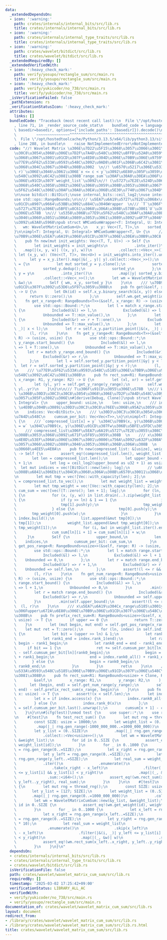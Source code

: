```yaml
---
data:
  _extendedDependsOn:
  - icon: ':warning:'
    path: crates/internals/internal_bits/src/lib.rs
    title: crates/internals/internal_bits/src/lib.rs
  - icon: ':warning:'
    path: crates/internals/internal_type_traits/src/lib.rs
    title: crates/internals/internal_type_traits/src/lib.rs
  - icon: ':warning:'
    path: crates/wavelet/bitdict/src/lib.rs
    title: crates/wavelet/bitdict/src/lib.rs
  _extendedRequiredBy: []
  _extendedVerifiedWith:
  - icon: ':heavy_check_mark:'
    path: verify/yosupo/rectangle_sum/src/main.rs
    title: verify/yosupo/rectangle_sum/src/main.rs
  - icon: ':heavy_check_mark:'
    path: verify/yukicoder/no_738/src/main.rs
    title: verify/yukicoder/no_738/src/main.rs
  _isVerificationFailed: false
  _pathExtension: rs
  _verificationStatusIcon: ':heavy_check_mark:'
  attributes:
    links: []
  bundledCode: "Traceback (most recent call last):\n  File \"/opt/hostedtoolcache/Python/3.13.5/x64/lib/python3.13/site-packages/onlinejudge_verify/documentation/build.py\"\
    , line 71, in _render_source_code_stat\n    bundled_code = language.bundle(stat.path,\
    \ basedir=basedir, options={'include_paths': [basedir]}).decode()\n          \
    \         ~~~~~~~~~~~~~~~^^^^^^^^^^^^^^^^^^^^^^^^^^^^^^^^^^^^^^^^^^^^^^^^^^^^^^^^^^^^^^^^^^\n\
    \  File \"/opt/hostedtoolcache/Python/3.13.5/x64/lib/python3.13/site-packages/onlinejudge_verify/languages/rust.py\"\
    , line 288, in bundle\n    raise NotImplementedError\nNotImplementedError\n"
  code: "//! Wavelet Matrix \u306E\u7D22\u5F15\u3068\u3057\u3066\u3001\u30D3\u30C3\
    \u30C8\u3054\u3068\u306E\u7D2F\u7A4D\u548C\u3092\u8FFD\u52A0\u3059\u308B\u3053\
    \u3068\u3067\u3001\u91CD\u307F\u4ED8\u304D\u306E\u70B9\u306E\u9759\u7684\u306A\
    \u77E9\u5F62\u533A\u9593\u548C\u3092\u9AD8\u901F\u306B\u6C42\u3081\u308B\u3053\
    \u3068\u304C\u3067\u304D\u308B\u3002  \n//! \u6570\u5217\u306E\u533A\u9593`[l,\
    \ r)`\u306E\u3046\u3061\u306E`x <= c < y`\u3092\u6E80\u305F\u3059\u6570\u5024\u306E\
    \u548C\u3092\u6C42\u3081\u308B`range_sum`\u30AF\u30A8\u30EA\u306F\u3001\u5404\u70B9\
    \u306E\u91CD\u307F`weight_list`\u3092\n//! (\u5727\u7E2E\u524D\u306E)y\u5EA7\u6A19\
    \u3068\u540C\u3058\u3082\u306E\u3068\u3059\u308B\u3053\u3068\u3067\u3001\u77E9\
    \u5F62\u548C\u306E\u30AF\u30A8\u30EA\u306B\u5E30\u7740\u3067\u304D\u308B\u3002\
    \n\nuse bitdict::BitDict;\nuse internal_bits::ceil_log2;\nuse internal_type_traits::Integral;\n\
    use std::ops::RangeBounds;\n\n/// \u5EA7\u6A19\u5727\u7E2E\u3068x\u5EA7\u6A19\u306E\
    \u91CD\u8907\u9664\u53BB\u3092\u884C\u3046Wrapper  \n/// `T`\u306F\u5EA7\u6A19\
    \u5727\u7E2E\u306E\u5BFE\u8C61\u3068\u306A\u308B\u578B\u3001`U`\u306F\u91CD\u307F\
    \u306E\u578B  \n/// \u5358\u306B\u77E9\u5F62\u548C\u30AF\u30A8\u30EA\u3092\u6271\
    \u3046\u3060\u3051\u306A\u3089\u3053\u3061\u3089\u3092\u4F7F\u3046\u3053\u3068\
    \u3092\u63A8\u5968\npub struct WMCumSumWrapper<T: Integral, U: Integral> {\n \
    \   wm: WaveletMatrixCumSum<U>,\n    x_y: Vec<(T, T)>,\n    sorted_y: Vec<T>,\n\
    }\n\nimpl<T: Integral, U: Integral> WMCumSumWrapper<T, U> {\n    /// init_weights\u306F\
    \u70B9\u306E\u5EA7\u6A19\u3068\u91CD\u307F\u306E\u30EA\u30B9\u30C8 `(x, y, w)`\n\
    \    pub fn new(mut init_weights: Vec<(T, T, U)>) -> Self {\n        init_weights.sort_unstable();\n\
    \        let init_weights = init_weights\n            .into_iter()\n         \
    \   .map(|(x, y, w)| ((x, y), w))\n            .collect::<Vec<_>>();\n       \
    \ let (x_y, w): (Vec<(T, T)>, Vec<U>) = init_weights.into_iter().unzip();\n  \
    \      let y = x_y.iter().map(|&(_, y)| y).collect::<Vec<_>>();\n        let sorted_y\
    \ = {\n            let mut sorted_y = y.clone();\n            sorted_y.sort_unstable();\n\
    \            sorted_y.dedup();\n            sorted_y\n        };\n        let\
    \ y = y\n            .into_iter()\n            .map(|y| sorted_y.binary_search(&y).unwrap())\n\
    \            .collect::<Vec<_>>();\n        let wm = WaveletMatrixCumSum::new(&y,\
    \ &w);\n        Self { wm, x_y, sorted_y }\n    }\n\n    /// \u70B9(x, y)\u306E\
    \u91CD\u307F\u3092\u53D6\u5F97\u3059\u308B\n    pub fn get(&self, x: T, y: T)\
    \ -> U {\n        let Ok(id) = self.x_y.binary_search(&(x, y)) else {\n      \
    \      return U::zero();\n        };\n        self.wm.get_weight(id)\n    }\n\n\
    \    fn get_x_range<R: RangeBounds<T>>(&self, x_range: R) -> (usize, usize) {\n\
    \        use std::ops::Bound::*;\n        let l = match x_range.start_bound()\
    \ {\n            Included(&l) => l,\n            Excluded(&l) => l + T::one(),\n\
    \            Unbounded => T::min_value(),\n        };\n        let r = match x_range.end_bound()\
    \ {\n            Included(&r) => r + T::one(),\n            Excluded(&r) => r,\n\
    \            Unbounded => T::max_value(),\n        };\n        let l = self.x_y.partition_point(|&(x,\
    \ _)| x < l);\n        let r = self.x_y.partition_point(|&(x, _)| x < r);\n  \
    \      (l, r)\n    }\n\n    fn get_y_range<R: RangeBounds<T>>(&self, y_range:\
    \ R) -> (usize, usize) {\n        use std::ops::Bound::*;\n        let l = match\
    \ y_range.start_bound() {\n            Included(&l) => l,\n            Excluded(&l)\
    \ => l + T::one(),\n            Unbounded => T::min_value(),\n        };\n   \
    \     let r = match y_range.end_bound() {\n            Included(&r) => r + T::one(),\n\
    \            Excluded(&r) => r,\n            Unbounded => T::max_value(),\n  \
    \      };\n        let l = self.sorted_y.partition_point(|&y| y < l);\n      \
    \  let r = self.sorted_y.partition_point(|&y| y < r);\n        (l, r)\n    }\n\
    \n    /// \u77E9\u5F62\u533A\u9593\u548C\u5185\u306E\u70B9\u306E\u91CD\u307F\u306E\
    \u548C\u3092\u6C42\u3081\u308B\n    pub fn rect_sum<R1: RangeBounds<T>, R2: RangeBounds<T>>(&self,\
    \ x_range: R1, y_range: R2) -> U {\n        let (xl, xr) = self.get_x_range(x_range);\n\
    \        let (yl, yr) = self.get_y_range(y_range);\n        self.wm.rect_sum(xl..xr,\
    \ yl..yr)\n    }\n}\n\n/// T\u306F\u91CD\u3055\u306E\u578B  \n/// Wavelet Matrix\
    \ \u306B\u30D3\u30C3\u30C8\u3054\u3068\u306E\u7D2F\u7A4D\u548C\u3092\u8FFD\u52A0\
    \u3057\u305F\u3082\u306E\n#[derive(Debug, Clone)]\npub struct WaveletMatrixCumSum<T:\
    \ Integral> {\n    upper_bound: usize,\n    len: usize,\n    /// indices[i] =\
    \ \u4E0B\u304B\u3089i\u30D3\u30C3\u30C8\u76EE\u306B\u95A2\u3059\u308B\u7D22\u5F15\
    \n    indices: Vec<BitDict>,\n    /// \u30D3\u30C3\u30C8\u3054\u3068\u306E\u7D2F\
    \u7A4D\u548C\n    cumsum_per_bit: Vec<Vec<T>>,\n}\n\nimpl<T: Integral> WaveletMatrixCumSum<T>\
    \ {\n    /// `compressed_list[x] = y` \u304C\u70B9(x, y)\u306B\u3001`weight_list[x]\
    \ = w` \u304C\u70B9(x, y)\u306E\u91CD\u307Fw\u306B\u5BFE\u5FDC\u3059\u308B  \n\
    \    /// compressed_list\u306F\u5EA7\u6A19\u5727\u7E2E\u3055\u308C\u3066\u3044\
    \u308B\u3053\u3068\u3092\u671F\u5F85\u3059\u308B  \n    /// x\u306F\u91CD\u8907\
    \u4E0D\u53EF\u306A\u306E\u3067\u3001\u9806\u756A\u3092\u632F\u308A\u306A\u304A\
    \u3057\u3066\u3082\u3089\u3046\u3053\u3068\u306B\u306A\u308B  \n    /// \u5168\
    \u30660\u4EE5\u4E0A\n    pub fn new(compressed_list: &[usize], weight_list: &[T])\
    \ -> Self {\n        assert_eq!(compressed_list.len(), weight_list.len());\n \
    \       let len = compressed_list.len();\n        let upper_bound = *compressed_list.iter().max().unwrap_or(&0)\
    \ + 1;\n        let log = ceil_log2(upper_bound as u32 + 1) as usize;\n      \
    \  let mut indices = vec![BitDict::new(len); log];\n        // \u6CE8\u76EE\u3059\
    \u308B\u6841\u306Ebit\u304C0\u3068\u306A\u308B\u6570\u30011\u3068\u306A\u308B\u6570\
    \n        let mut tmp = vec![Vec::with_capacity(len); 2];\n        let mut list\
    \ = compressed_list.to_vec();\n        let mut weight_list = weight_list.to_vec();\n\
    \        let mut tmp_weight = vec![Vec::with_capacity(len); 2];\n        let mut\
    \ cum_sum = vec![vec![T::zero(); len + 1]; log];\n        for (ln, index) in indices.iter_mut().enumerate().rev()\
    \ {\n            for (x, (y, w)) in list.drain(..).zip(weight_list.drain(..)).enumerate()\
    \ {\n                if (y >> ln) & 1 == 1 {\n                    index.set(x);\n\
    \                    tmp[1].push(y);\n                    tmp_weight[1].push(w);\n\
    \                } else {\n                    tmp[0].push(y);\n             \
    \       tmp_weight[0].push(w);\n                }\n            }\n           \
    \ index.build();\n            list.append(&mut tmp[0]);\n            list.append(&mut\
    \ tmp[1]);\n            weight_list.append(&mut tmp_weight[0]);\n            weight_list.append(&mut\
    \ tmp_weight[1]);\n            for (i, &w) in weight_list.iter().enumerate() {\n\
    \                cum_sum[ln][i + 1] = cum_sum[ln][i] + w;\n            }\n   \
    \     }\n        Self {\n            upper_bound,\n            len,\n        \
    \    indices,\n            cumsum_per_bit: cum_sum,\n        }\n    }\n\n    fn\
    \ get_pos_range<R: RangeBounds<usize>>(&self, range: R) -> (usize, usize) {\n\
    \        use std::ops::Bound::*;\n        let l = match range.start_bound() {\n\
    \            Included(&l) => l,\n            Excluded(&l) => l + 1,\n        \
    \    Unbounded => 0,\n        };\n        let r = match range.end_bound() {\n\
    \            Included(&r) => r + 1,\n            Excluded(&r) => r,\n        \
    \    Unbounded => self.len,\n        };\n        assert!(l <= r && r <= self.len);\n\
    \        (l, r)\n    }\n\n    fn get_num_range<R: RangeBounds<usize>>(&self, range:\
    \ R) -> (usize, usize) {\n        use std::ops::Bound::*;\n        let l = match\
    \ range.start_bound() {\n            Included(&l) => l,\n            Excluded(&l)\
    \ => l + 1,\n            Unbounded => 0,\n        }\n        .min(self.upper_bound);\n\
    \        let r = match range.end_bound() {\n            Included(&r) => r + 1,\n\
    \            Excluded(&r) => r,\n            Unbounded => self.upper_bound,\n\
    \        }\n        .min(self.upper_bound);\n        assert!(l <= r);\n      \
    \  (l, r)\n    }\n\n    /// x\u5EA7\u6A19\u304Cx_range\u5185\u3001y\u5EA7\u6A19\
    \u306Fupper\u672A\u6E80\u306E\u70B9\u306E\u91CD\u307F\u306E\u548C\u3092\u6C42\u3081\
    \u308B\n    pub fn prefix_rect_sum<R: RangeBounds<usize>>(&self, x_range: R, upper:\
    \ usize) -> T {\n        if upper == 0 {\n            return T::zero();\n    \
    \    }\n        let (mut begin, mut end) = self.get_pos_range(x_range);\n    \
    \    let mut ret = T::zero();\n        for (ln, index) in self.indices.iter().enumerate().rev()\
    \ {\n            let bit = (upper >> ln) & 1;\n            let rank1_begin = index.rank_1(begin);\n\
    \            let rank1_end = index.rank_1(end);\n            let rank0_begin =\
    \ begin - rank1_begin;\n            let rank0_end = end - rank1_end;\n       \
    \     if bit == 1 {\n                ret += self.cumsum_per_bit[ln][rank0_end]\
    \ - self.cumsum_per_bit[ln][rank0_begin];\n                begin = index.rank0_all()\
    \ + rank1_begin;\n                end = index.rank0_all() + rank1_end;\n     \
    \       } else {\n                begin = rank0_begin;\n                end =\
    \ rank0_end;\n            }\n        }\n        ret\n    }\n\n    /// \u77E9\u5F62\
    \u533A\u9593\u548C\u5185\u306E\u70B9\u306E\u91CD\u307F\u306E\u548C\u3092\u6C42\
    \u3081\u308B\n    pub fn rect_sum<R1: RangeBounds<usize> + Clone, R2: RangeBounds<usize>>(\n\
    \        &self,\n        x_range: R1,\n        y_range: R2,\n    ) -> T {\n  \
    \      let (begin, end) = self.get_num_range(y_range);\n        self.prefix_rect_sum(x_range.clone(),\
    \ end) - self.prefix_rect_sum(x_range, begin)\n    }\n\n    pub fn get_weight(&self,\
    \ x: usize) -> T {\n        assert!(x < self.len);\n        let index = self.indices.last().unwrap();\n\
    \        let x = if index.access(x) {\n            index.rank0_all() + index.rank_1(x)\n\
    \        } else {\n            index.rank_0(x)\n        };\n        let cumsum\
    \ = self.cumsum_per_bit.last().unwrap();\n        cumsum[x + 1] - cumsum[x]\n\
    \    }\n}\n\n#[cfg(test)]\nmod test {\n    use super::*;\n    use rand::prelude::*;\n\
    \n    #[test]\n    fn test_rect_sum() {\n        let mut rng = thread_rng();\n\
    \        const SIZE: usize = 10000;\n        let weight_list = (0..SIZE)\n   \
    \         .map(|_| rng.gen_range(-1000_000_000..=1000_000_000))\n            .collect::<Vec<i64>>();\n\
    \        let y_list = (0..SIZE)\n            .map(|_| rng.gen_range(0..=SIZE))\n\
    \            .collect::<Vec<usize>>();\n        let wm = WaveletMatrixCumSum::new(&y_list,\
    \ &weight_list);\n        for id in 0..SIZE {\n            assert_eq!(wm.get_weight(id),\
    \ weight_list[id]);\n        }\n        for _ in 0..1000 {\n            let x_left\
    \ = rng.gen_range(0..=SIZE);\n            let x_right = rng.gen_range(x_left..=SIZE);\n\
    \            let y_left = rng.gen_range(0..=SIZE);\n            let y_right =\
    \ rng.gen_range(y_left..=SIZE);\n            let real_sum = weight_list\n    \
    \            .iter()\n                .enumerate()\n                .skip(x_left)\n\
    \                .take(x_right - x_left)\n                .filter(|&(i, _)| y_left\
    \ <= y_list[i] && y_list[i] < y_right)\n                .map(|(_, &w)| w)\n  \
    \              .sum::<i64>();\n            assert_eq!(wm.rect_sum(x_left..x_right,\
    \ y_left..y_right), real_sum);\n        }\n    }\n\n    #[test]\n    fn test_two_beki()\
    \ {\n        let mut rng = thread_rng();\n        const SIZE: usize = 128;\n \
    \       let y_list = [127; SIZE];\n        let weight_list = (0..SIZE)\n     \
    \       .map(|_| rng.gen_range(0..=1000_000_000))\n            .collect::<Vec<u64>>();\n\
    \        let wm = WaveletMatrixCumSum::new(&y_list, &weight_list);\n        for\
    \ id in 0..SIZE {\n            assert_eq!(wm.get_weight(id), weight_list[id]);\n\
    \        }\n        for _ in 0..1000 {\n            let x_left = rng.gen_range(0..=SIZE);\n\
    \            let x_right = rng.gen_range(x_left..=SIZE);\n            let y_left\
    \ = rng.gen_range(0..=SIZE);\n            let y_right = rng.gen_range(SIZE..=SIZE\
    \ * 10);\n            let real_sum = weight_list\n                .iter()\n  \
    \              .enumerate()\n                .skip(x_left)\n                .take(x_right\
    \ - x_left)\n                .filter(|&(i, _)| y_left <= y_list[i] && y_list[i]\
    \ < y_right)\n                .map(|(_, &w)| w)\n                .sum::<u64>();\n\
    \            assert_eq!(wm.rect_sum(x_left..x_right, y_left..y_right), real_sum);\n\
    \        }\n    }\n}\n"
  dependsOn:
  - crates/internals/internal_bits/src/lib.rs
  - crates/internals/internal_type_traits/src/lib.rs
  - crates/wavelet/bitdict/src/lib.rs
  isVerificationFile: false
  path: crates/wavelet/wavelet_matrix_cum_sum/src/lib.rs
  requiredBy: []
  timestamp: '2025-03-02 17:25:42+09:00'
  verificationStatus: LIBRARY_ALL_AC
  verifiedWith:
  - verify/yukicoder/no_738/src/main.rs
  - verify/yosupo/rectangle_sum/src/main.rs
documentation_of: crates/wavelet/wavelet_matrix_cum_sum/src/lib.rs
layout: document
redirect_from:
- /library/crates/wavelet/wavelet_matrix_cum_sum/src/lib.rs
- /library/crates/wavelet/wavelet_matrix_cum_sum/src/lib.rs.html
title: crates/wavelet/wavelet_matrix_cum_sum/src/lib.rs
---
```


